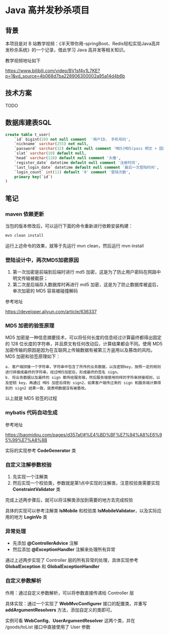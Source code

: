 # Java 高并发秒杀项目

## 背景
本项目是对 B 站教学视频：《半天带你用-springBoot、Redis轻松实现Java高并发秒杀系统》的一个记录，借此学习 Java 高并发等相关知识。

教学视频地址如下

https://www.bilibili.com/video/BV1sf4y1L7KE?p=1&vd_source=4b068d7ba228906300002a95a14d4b6b

## 技术方案
TODO

## 数据库建表SQL
```sql
create table t_user(
    `id` bigint(20) not null comment  '用户ID， 手机号码',
    `nickname` varchar(255) not null,
    `password` varchar(32) default null comment 'MD5(MD5(pass 明文 + 固定salt)  + salt)',
    `slat` varchar(10) default null,
    `head` varchar(128) default null comment '头像',
    `register_date` datetime default null comment '注册时间',
    `last_login_date` datetime default null comment '最后一次登陆时间',
    `login_count` int(11) default '0' comment '登陆次数',
    primary key(`id`)
)
```

## 笔记

### maven 依赖更新
当包的版本修改后，可以运行下面的命令重新进行依赖安装构建：
```bash
mvn clean install
```
运行上述命令的效果，就等于先运行 mvn clean，然后运行 mvn install

### 登陆设计中，两次MD5加密原因
1. 第一次加密是前端到后端时进行 md5 加密，这是为了防止用户密码在网路中明文传输被截获；
2. 第二次是后端存入数据库时再进行 md5 加密，这是为了防止数据库被盗后，单次加密的 MD5 容易被碰撞解码

参考地址

https://developer.aliyun.com/article/636337

### MD5 加密的验签原理
MD5 加密是一种信息摘要技术，可以将任何长度的信息经过计算最终都得出固定的 128 位长度的字符串，并且原文有任何改动后，计算结果都会不同。使用 MD5 加密传输的原因是因为在互联网上传输数据有被第三方盗用以及篡改的风险。
MD5 加密和验签原理如下：

    a. 客户端拼接一个字符串，字符串中包含了所传的业务数据，以及密钥key，按照一定的规则进行拼接成最终的字符串，经过MD5加密后，形成最终的签名 sign。
    b. 将业务数据以及最终的 sign 都传给服务端，然后服务端使用同样的字符串拼接规则，以及密钥 key，再通过 MD5 加密后得到 sign2，如果客户端传过来的 sign 和服务端计算得到的 sign2 结果一致，就表明数据没有被篡改。

以上就是 MD5 验签的过程

### mybatis 代码自动生成
参考地址

https://baomidou.com/pages/d357af/#%E4%BD%BF%E7%94%A8%E6%95%99%E7%A8%8B

实际的实现参考 **CodeGenerator** 类

### 自定义注解参数校验
1. 先实现一个注解类
2. 然后实现一个校验类，参数就是第1点中实现的注解类，注意校验类需要实现 **ConstraintValidator** 类

完成上述两步骤后，就可以将注解类添加到需要的地方去完成校验

具体的实现可以参考注解类 **IsMobile** 和校验类 **IsMobileValidator**，以及实际应用的地方 **LoginVo** 类

### 异常处理
* 先添加 **@ControllerAdvice** 注解
* 然后添加 **@ExceptionHandler** 注解来处理所有异常

通过上述两步实现了 Controller 层的所有异常的处理，具体实现参考 **GlobalException** 和 **GlobalExceptionHandler**

### 自定义参数解析
作用：通过自定义参数解析，可以将参数直接传递给 Controller 层

具体实现：通过一个实现了 **WebMvcConfigurer** 接口的配置类，并重写 **addArgumentResolvers** 方法，添加自定义的类即可。

实例可看 **WebConfig**、**UserArgumentResolver** 这两个类，并在 /goods/toList 接口中直接使用了 User 参数
